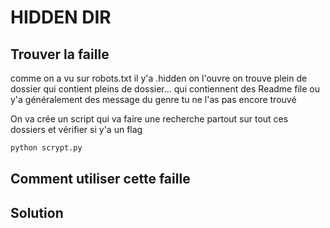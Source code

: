 # HIDDEN DIR

## Trouver la faille
comme on a vu sur robots.txt il y'a .hidden
on l'ouvre on trouve plein de dossier qui contient pleins de dossier... qui contiennent des Readme file ou y'a généralement des message du genre tu ne l'as pas encore trouvé

On va crée un script qui va faire une recherche partout sur tout ces dossiers et vérifier si y'a un flag

```bash
python scrypt.py
```

## Comment utiliser cette faille


## Solution


